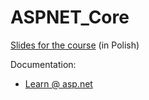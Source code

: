 # ASPNET_Core

[Slides for the course](https://inf.ug.edu.pl/~tomek/CS_OOP/ASP/) (in Polish)

Documentation:
* [Learn @ asp.net](https://www.asp.net/learn) 

